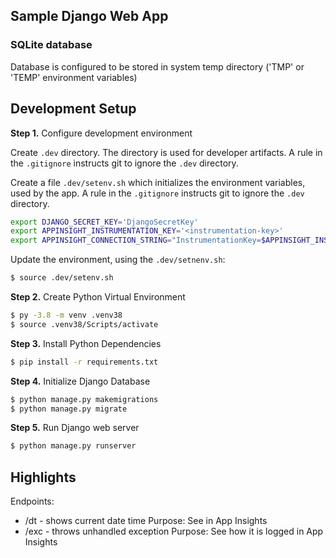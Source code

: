 ## Sample Django Web App

### SQLite database

Database is configured to be stored in system temp directory ('TMP' or 'TEMP' environment variables)

## Development Setup

**Step 1.** Configure development environment

Create `.dev` directory. The directory is used for developer artifacts. A rule in the `.gitignore` instructs git to ignore the `.dev` directory.

Create a file `.dev/setenv.sh` which initializes the environment variables, used by the app. A rule in the `.gitignore` instructs git to ignore the `.dev` directory. 

```bash
export DJANGO_SECRET_KEY='DjangoSecretKey'
export APPINSIGHT_INSTRUMENTATION_KEY='<instrumentation-key>'
export APPINSIGHT_CONNECTION_STRING="InstrumentationKey=$APPINSIGHT_INSTRUMENTATION_KEY;IngestionEndpoint=https://westeurope-5.in.applicationinsights.azure.com/"
```

Update the environment, using the `.dev/setnenv.sh`:

```bash
$ source .dev/setenv.sh
```

**Step 2.** Create Python Virtual Environment

```bash
$ py -3.8 -m venv .venv38
$ source .venv38/Scripts/activate
```



**Step 3.** Install Python Dependencies

```bash
$ pip install -r requirements.txt
```

**Step 4.** Initialize Django Database

```bash
$ python manage.py makemigrations
$ python manage.py migrate
```

**Step 5.** Run Django web server

```bash
$ python manage.py runserver
```



## Highlights

Endpoints:

* /dt - shows current date time
  Purpose: See in App Insights
* /exc - throws unhandled exception
  Purpose: See how it is logged in App Insights



